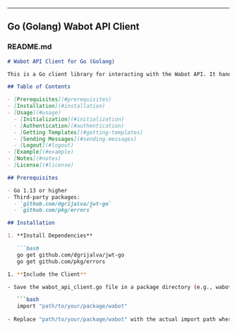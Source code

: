
---

## Go (Golang) Wabot API Client

### README.md

```markdown
# Wabot API Client for Go (Golang)

This is a Go client library for interacting with the Wabot API. It handles authentication, token management, and provides methods to interact with Wabot API endpoints.

## Table of Contents

- [Prerequisites](#prerequisites)
- [Installation](#installation)
- [Usage](#usage)
  - [Initialization](#initialization)
  - [Authentication](#authentication)
  - [Getting Templates](#getting-templates)
  - [Sending Messages](#sending-messages)
  - [Logout](#logout)
- [Example](#example)
- [Notes](#notes)
- [License](#license)

## Prerequisites

- Go 1.13 or higher
- Third-party packages:
  - `github.com/dgrijalva/jwt-go`
  - `github.com/pkg/errors`

## Installation

1. **Install Dependencies**

   ```bash
   go get github.com/dgrijalva/jwt-go
   go get github.com/pkg/errors

1. **Include the Client**

- Save the wabot_api_client.go file in a package directory (e.g., wabot) within your project and import it in your code:

   ```bash
   import "path/to/your/package/wabot"
  
- Replace "path/to/your/package/wabot" with the actual import path where you placed the wabot package.


